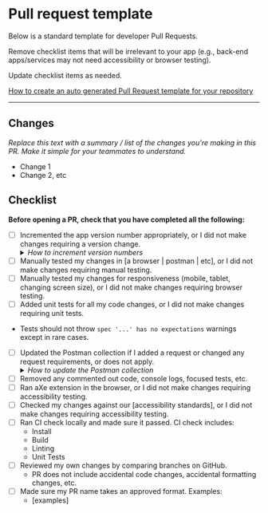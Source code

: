 # Pull request template

Below is a standard template for developer Pull Requests.

Remove checklist items that will be irrelevant to your app (e.g., back-end apps/services may not need accessibility or browser testing).

Update checklist items as needed.

[How to create an auto generated Pull Request template for your repository](https://docs.github.com/en/free-pro-team@latest/github/building-a-strong-community/creating-a-pull-request-template-for-your-repository)

***

## Changes

_Replace this text with a summary / list of the changes you're making in this PR. Make it simple for your teammates to understand._

* Change 1
* Change 2, etc

## Checklist

**Before opening a PR, check that you have completed all the following:**

* [ ] Incremented the app version number appropriately, or I did not make changes requiring a version change.
      <details>
        <summary>
          <i>How to increment version numbers</i>
        </summary>
        <ul>
          <li>New features should increment the middle (MINOR) version number (e.g. 0.1.0).</li>
          <li>Bug fixes or small changes that don't add a new feature should increment the last (PATCH) version number (e.g. 0.0.1).</li>
        </ul>
      </details>
* [ ] Manually tested my changes in [a browser | postman | etc], or I did not make changes requiring manual testing.
* [ ] Manually tested my changes for responsiveness (mobile, tablet, changing screen size), or I did not make changes requiring browser testing.
* [ ] Added unit tests for all my code changes, or I did not make changes requiring unit tests.
* Tests should not throw `spec '...' has no expectations` warnings except in rare cases.
* [ ] Updated the Postman collection if I added a request or changed any request requirements, or does not apply.
      <details>
        <summary>
          <i>How to update the Postman collection</i>
        </summary>
        <ul>
          <li>In your list of Collections in Postman, hover over the collection name and click on the 3 dots.</li>
          <li>Click Export -> Collection v2.1.</li>
          <li>Save the exported collection to the docs folder in this repo (replace the file that's already there).</li>
        </ul>
      </details>
* [ ] Removed any commented out code, console logs, focused tests, etc.
* [ ] Ran aXe extension in the browser, or I did not make changes requiring accessibility testing.
* [ ] Checked my changes against our [accessibility standards], or I did not make changes requiring accessibility testing.
* [ ] Ran CI check locally and made sure it passed. CI check includes:
  * Install
  * Build
  * Linting
  * Unit Tests
* [ ] Reviewed my own changes by comparing branches on GitHub.
  * PR does not include accidental code changes, accidental formatting changes, etc.
* [ ] Made sure my PR name takes an approved format. Examples:
  * [examples]
